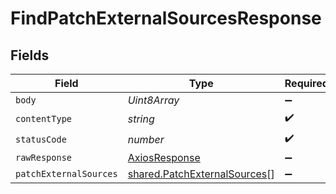 # FindPatchExternalSourcesResponse


## Fields

| Field                                                                        | Type                                                                         | Required                                                                     | Description                                                                  |
| ---------------------------------------------------------------------------- | ---------------------------------------------------------------------------- | ---------------------------------------------------------------------------- | ---------------------------------------------------------------------------- |
| `body`                                                                       | *Uint8Array*                                                                 | :heavy_minus_sign:                                                           | N/A                                                                          |
| `contentType`                                                                | *string*                                                                     | :heavy_check_mark:                                                           | N/A                                                                          |
| `statusCode`                                                                 | *number*                                                                     | :heavy_check_mark:                                                           | N/A                                                                          |
| `rawResponse`                                                                | [AxiosResponse](https://axios-http.com/docs/res_schema)                      | :heavy_minus_sign:                                                           | N/A                                                                          |
| `patchExternalSources`                                                       | [shared.PatchExternalSources](../../models/shared/patchexternalsources.md)[] | :heavy_minus_sign:                                                           | OK                                                                           |
